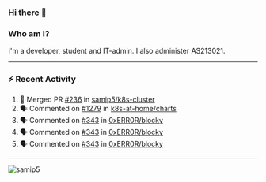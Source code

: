 ### Hi there 👋

### Who am I?
I'm a developer, student and IT-admin. I also administer AS213021.

---
### :zap: Recent Activity
<!--START_SECTION:activity-->
1. 🎉 Merged PR [#236](https://github.com/samip5/k8s-cluster/pull/236) in [samip5/k8s-cluster](https://github.com/samip5/k8s-cluster)
2. 🗣 Commented on [#1279](https://github.com/k8s-at-home/charts/issues/1279) in [k8s-at-home/charts](https://github.com/k8s-at-home/charts)
3. 🗣 Commented on [#343](https://github.com/0xERR0R/blocky/issues/343) in [0xERR0R/blocky](https://github.com/0xERR0R/blocky)
4. 🗣 Commented on [#343](https://github.com/0xERR0R/blocky/issues/343) in [0xERR0R/blocky](https://github.com/0xERR0R/blocky)
5. 🗣 Commented on [#343](https://github.com/0xERR0R/blocky/issues/343) in [0xERR0R/blocky](https://github.com/0xERR0R/blocky)
<!--END_SECTION:activity-->
---

<img align="center" src="https://github-readme-stats.vercel.app/api?username=samip5&show_icons=true" alt="samip5" />
